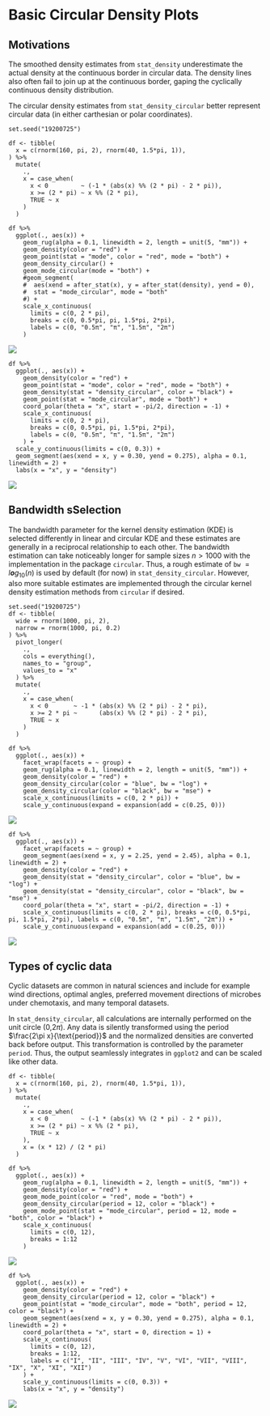# Basic Circular Density Plots

## Motivations

The smoothed density estimates from `stat_density` underestimate the
actual density at the continuous border in circular data. The density
lines also often fail to join up at the continuous border, gaping the
cyclically continuous density distribution.

The circular density estimates from `stat_density_circular` better
represent circular data (in either carthesian or polar coordinates).

    set.seed("19200725")

    df <- tibble(
      x = c(rnorm(160, pi, 2), rnorm(40, 1.5*pi, 1)),
    ) %>%
      mutate(
        .,
        x = case_when(
          x < 0         ~ (-1 * (abs(x) %% (2 * pi) - 2 * pi)),
          x >= (2 * pi) ~ x %% (2 * pi),
          TRUE ~ x
        )
      )

    df %>%
      ggplot(., aes(x)) +
        geom_rug(alpha = 0.1, linewidth = 2, length = unit(5, "mm")) +
        geom_density(color = "red") +
        geom_point(stat = "mode", color = "red", mode = "both") +
        geom_density_circular() +
        geom_mode_circular(mode = "both") +
        #geom_segment(
        #  aes(xend = after_stat(x), y = after_stat(density), yend = 0),
        #  stat = "mode_circular", mode = "both"
        #) +
        scale_x_continuous(
          limits = c(0, 2 * pi),
          breaks = c(0, 0.5*pi, pi, 1.5*pi, 2*pi),
          labels = c(0, "0.5π", "π", "1.5π", "2π")
        )

![](figures/better_density-1.png)

    df %>%
      ggplot(., aes(x)) +
        geom_density(color = "red") +
        geom_point(stat = "mode", color = "red", mode = "both") +
        geom_density(stat = "density_circular", color = "black") +
        geom_point(stat = "mode_circular", mode = "both") +
        coord_polar(theta = "x", start = -pi/2, direction = -1) +
        scale_x_continuous(
          limits = c(0, 2 * pi),
          breaks = c(0, 0.5*pi, pi, 1.5*pi, 2*pi),
          labels = c(0, "0.5π", "π", "1.5π", "2π")
        ) +
      scale_y_continuous(limits = c(0, 0.3)) +
      geom_segment(aes(xend = x, y = 0.30, yend = 0.275), alpha = 0.1, linewidth = 2) +
      labs(x = "x", y = "density")

![](figures/better_density-2.png)

## Bandwidth sSelection

The bandwidth parameter for the kernel density estimation (KDE) is
selected differently in linear and circular KDE and these estimates are
generally in a reciprocal relationship to each other. The bandwidth
estimation can take noticeably longer for sample sizes *n* &gt; 1000
with the implementation in the package `circular`. Thus, a rough
estimate of `bw`  = *l**o**g*<sub>10</sub>(*n*) is used by default (for
now) in `stat_density_circular`. However, also more suitable estimates
are implemented through the circular kernel density estimation methods
from `circular` if desired.

    set.seed("19200725")
    df <- tibble(
      wide = rnorm(1000, pi, 2),
      narrow = rnorm(1000, pi, 0.2)
    ) %>%
      pivot_longer(
        .,
        cols = everything(),
        names_to = "group",
        values_to = "x"
      ) %>%
      mutate(
        .,
        x = case_when(
          x < 0       ~ -1 * (abs(x) %% (2 * pi) - 2 * pi),
          x >= 2 * pi ~      (abs(x) %% (2 * pi) - 2 * pi),
          TRUE ~ x
        )
      )

    df %>%
      ggplot(., aes(x)) +
        facet_wrap(facets = ~ group) +
        geom_rug(alpha = 0.1, linewidth = 2, length = unit(5, "mm")) +
        geom_density(color = "red") +
        geom_density_circular(color = "blue", bw = "log") +
        geom_density_circular(color = "black", bw = "mse") +
        scale_x_continuous(limits = c(0, 2 * pi)) +
        scale_y_continuous(expand = expansion(add = c(0.25, 0)))

![](figures/bw_selection-1.png)

    df %>%
      ggplot(., aes(x)) +
        facet_wrap(facets = ~ group) +
        geom_segment(aes(xend = x, y = 2.25, yend = 2.45), alpha = 0.1, linewidth = 2) +
        geom_density(color = "red") +
        geom_density(stat = "density_circular", color = "blue", bw = "log") +
        geom_density(stat = "density_circular", color = "black", bw = "mse") +
        coord_polar(theta = "x", start = -pi/2, direction = -1) +
        scale_x_continuous(limits = c(0, 2 * pi), breaks = c(0, 0.5*pi, pi, 1.5*pi, 2*pi), labels = c(0, "0.5π", "π", "1.5π", "2π")) +
        scale_y_continuous(expand = expansion(add = c(0.25, 0)))

![](figures/bw_selection-2.png)

## Types of cyclic data

Cyclic datasets are common in natural sciences and include for example
wind directions, optimal angles, preferred movement directions of
microbes under chemotaxis, and many temporal datasets.

In `stat_density_circular`, all calculations are internally performed on
the unit circle (0,2*π*). Any data is silently transformed using the
period $\frac{2\pi x}{\text{period}}$ and the normalized densities are
converted back before output. This transformation is controlled by the
parameter `period`. Thus, the output seamlessly integrates in `ggplot2`
and can be scaled like other data.

    df <- tibble(
      x = c(rnorm(160, pi, 2), rnorm(40, 1.5*pi, 1)),
    ) %>%
      mutate(
        .,
        x = case_when(
          x < 0         ~ (-1 * (abs(x) %% (2 * pi) - 2 * pi)),
          x >= (2 * pi) ~ x %% (2 * pi),
          TRUE ~ x
        ),
        x = (x * 12) / (2 * pi)
      )

    df %>%
      ggplot(., aes(x)) +
        geom_rug(alpha = 0.1, linewidth = 2, length = unit(5, "mm")) +
        geom_density(color = "red") +
        geom_mode_point(color = "red", mode = "both") +
        geom_density_circular(period = 12, color = "black") +
        geom_mode_point(stat = "mode_circular", period = 12, mode = "both", color = "black") +
        scale_x_continuous(
          limits = c(0, 12),
          breaks = 1:12
        )

![](figures/period-1.png)

    df %>%
      ggplot(., aes(x)) +
        geom_density(color = "red") +
        geom_density_circular(period = 12, color = "black") +
        geom_point(stat = "mode_circular", mode = "both", period = 12, color = "black") +
        geom_segment(aes(xend = x, y = 0.30, yend = 0.275), alpha = 0.1, linewidth = 2) +
        coord_polar(theta = "x", start = 0, direction = 1) +
        scale_x_continuous(
          limits = c(0, 12),
          breaks = 1:12,
          labels = c("I", "II", "III", "IV", "V", "VI", "VII", "VIII", "IX", "X", "XI", "XII")
        ) +
        scale_y_continuous(limits = c(0, 0.3)) +
        labs(x = "x", y = "density")

![](figures/period-2.png)
